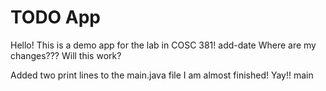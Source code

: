 # TODO App
Hello! This is a demo app for the lab in COSC 381!
add-date
Where are my changes???
Will this work?

Added two print lines to the main.java file
I am almost finished! Yay!!
main
